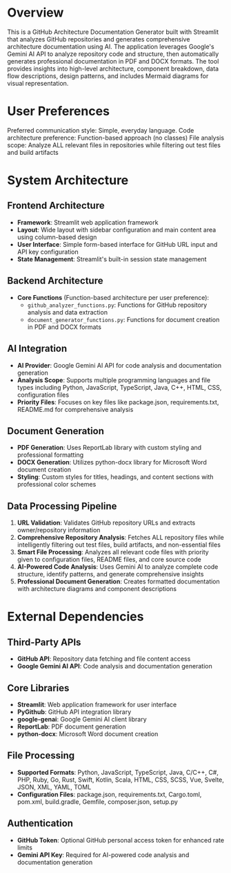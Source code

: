 # Overview

This is a GitHub Architecture Documentation Generator built with Streamlit that analyzes GitHub repositories and generates comprehensive architecture documentation using AI. The application leverages Google's Gemini AI API to analyze repository code and structure, then automatically generates professional documentation in PDF and DOCX formats. The tool provides insights into high-level architecture, component breakdown, data flow descriptions, design patterns, and includes Mermaid diagrams for visual representation.

# User Preferences

Preferred communication style: Simple, everyday language.
Code architecture preference: Function-based approach (no classes)
File analysis scope: Analyze ALL relevant files in repositories while filtering out test files and build artifacts

# System Architecture

## Frontend Architecture
- **Framework**: Streamlit web application framework
- **Layout**: Wide layout with sidebar configuration and main content area using column-based design
- **User Interface**: Simple form-based interface for GitHub URL input and API key configuration
- **State Management**: Streamlit's built-in session state management

## Backend Architecture
- **Core Functions** (Function-based architecture per user preference):
  - `github_analyzer_functions.py`: Functions for GitHub repository analysis and data extraction
  - `document_generator_functions.py`: Functions for document creation in PDF and DOCX formats

## AI Integration
- **AI Provider**: Google Gemini AI API for code analysis and documentation generation
- **Analysis Scope**: Supports multiple programming languages and file types including Python, JavaScript, TypeScript, Java, C++, HTML, CSS, configuration files
- **Priority Files**: Focuses on key files like package.json, requirements.txt, README.md for comprehensive analysis

## Document Generation
- **PDF Generation**: Uses ReportLab library with custom styling and professional formatting
- **DOCX Generation**: Utilizes python-docx library for Microsoft Word document creation
- **Styling**: Custom styles for titles, headings, and content sections with professional color schemes

## Data Processing Pipeline
1. **URL Validation**: Validates GitHub repository URLs and extracts owner/repository information
2. **Comprehensive Repository Analysis**: Fetches ALL repository files while intelligently filtering out test files, build artifacts, and non-essential files
3. **Smart File Processing**: Analyzes all relevant code files with priority given to configuration files, README files, and core source code
4. **AI-Powered Code Analysis**: Uses Gemini AI to analyze complete code structure, identify patterns, and generate comprehensive insights
5. **Professional Document Generation**: Creates formatted documentation with architecture diagrams and component descriptions

# External Dependencies

## Third-Party APIs
- **GitHub API**: Repository data fetching and file content access
- **Google Gemini AI API**: Code analysis and documentation generation

## Core Libraries
- **Streamlit**: Web application framework for user interface
- **PyGithub**: GitHub API integration library
- **google-genai**: Google Gemini AI client library
- **ReportLab**: PDF document generation
- **python-docx**: Microsoft Word document creation

## File Processing
- **Supported Formats**: Python, JavaScript, TypeScript, Java, C/C++, C#, PHP, Ruby, Go, Rust, Swift, Kotlin, Scala, HTML, CSS, SCSS, Vue, Svelte, JSON, XML, YAML, TOML
- **Configuration Files**: package.json, requirements.txt, Cargo.toml, pom.xml, build.gradle, Gemfile, composer.json, setup.py

## Authentication
- **GitHub Token**: Optional GitHub personal access token for enhanced rate limits
- **Gemini API Key**: Required for AI-powered code analysis and documentation generation